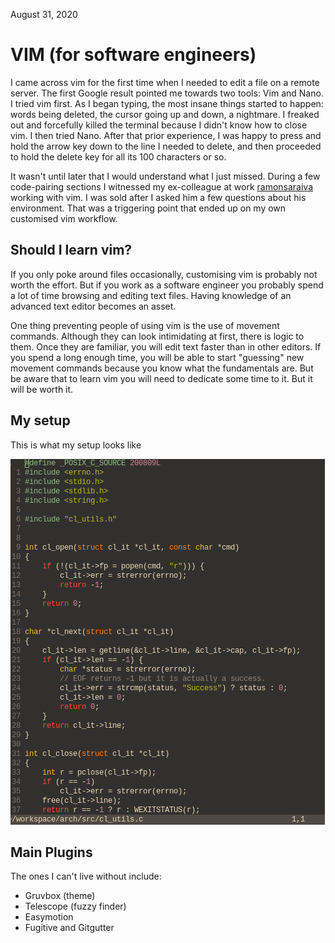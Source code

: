 August 31, 2020

# VIM (for software engineers)

I came across vim for the first time when I needed to edit a file on a remote
server. The first Google result pointed me towards two tools: Vim and Nano. I
tried vim first. As I began typing, the most insane things started to happen:
words being deleted, the cursor going up and down, a nightmare. I freaked out
and forcefully killed the terminal because I didn't know how to close vim. I
then tried Nano. After that prior experience, I was happy to press and hold the
arrow key down to the line I needed to delete, and then proceeded to hold the
delete key for all its 100 characters or so.

It wasn't until later that I would understand what I just missed. During a few
code-pairing sections I witnessed my ex-colleague at work
[ramonsaraiva](https://github.com/ramonsaraiva) working with vim. I was sold
after I asked him a few questions about his environment. That was a triggering
point that ended up on my own customised vim workflow.

## Should I learn vim?

If you only poke around files occasionally, customising vim is probably not
worth the effort. But if you work as a software engineer you probably spend a
lot of time browsing and editing text files. Having knowledge of an advanced
text editor becomes an asset.

One thing preventing people of using vim is the use of movement commands.
Although they can look intimidating at first, there is logic to them. Once they
are familiar, you will edit text faster than in other editors. If you spend a
long enough time, you will be able to start "guessing" new movement commands
because you know what the fundamentals are. But be aware that to learn vim you
will need to dedicate some time to it. But it will be worth it.

## My setup

This is what my setup looks like

![setup](setup.png)

## Main Plugins

The ones I can't live without include:

- Gruvbox (theme)
- Telescope (fuzzy finder)
- Easymotion
- Fugitive and Gitgutter
